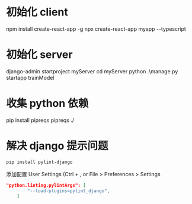 # 初始化 client

npm install create-react-app -g
npx create-react-app myapp --typescript

# 初始化 server

django-admin startproject myServer
cd myServer
python .\manage.py startapp trainModel

# 收集 python 依赖

pip install pipreqs
pipreqs ./

# 解决 django 提示问题

```bash
pip install pylint-django
```

添加配置 User Settings (Ctrl + , or File > Preferences > Settings

```json
"python.linting.pylintArgs": [
        "--load-plugins=pylint_django",
    ]
```
